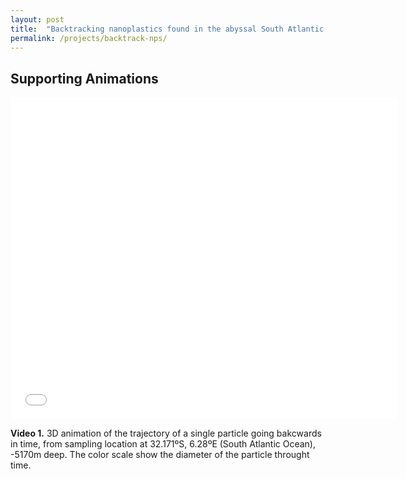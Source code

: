 ```yaml
---
layout: post
title:  "Backtracking nanoplastics found in the abyssal South Atlantic using Lagrangian simulations with fragmentation"
permalink: /projects/backtrack-nps/
---
```

## Supporting Animations

<iframe width="620" height="515" src="/../assets/projects/backtrack/single_3d_anim.mov" frameborder="0" allowfullscreen></iframe>

**Video 1.** 3D animation of the trajectory of a single particle going bakcwards in time, from sampling location at 32.171ºS, 6.28ºE (South Atlantic Ocean), -5170m deep. The color scale show the diameter of the particle throught time.

